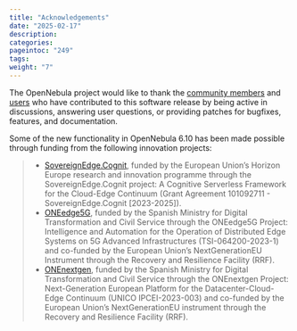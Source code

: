 ```yaml
---
title: "Acknowledgements"
date: "2025-02-17"
description:
categories:
pageintoc: "249"
tags:
weight: "7"
---
```


<a id="acknowledgements"></a>

<!--# Acknowledgements -->

The OpenNebula project would like to thank the [community members](https://github.com/OpenNebula/one/graphs/contributors) and [users](http://opennebula.io/featuredusers/) who have contributed to this software release by being active in discussions, answering user questions, or providing patches for bugfixes, features, and documentation.

Some of the new functionality in OpenNebula 6.10 has been made possible through funding from the following innovation projects:

> * [SovereignEdge.Cognit](http://cognit.sovereignedge.eu), funded by the European Union’s Horizon Europe research and innovation programme through the SovereignEdge.Cognit project: A Cognitive Serverless Framework for the Cloud-Edge Continuum (Grant Agreement 101092711 - SovereignEdge.Cognit [2023-2025]).
> * [ONEedge5G](http://oneedge5g.eu), funded by the Spanish Ministry for Digital Transformation and Civil Service through the ONEedge5G Project: Intelligence and Automation for the Operation of Distributed Edge Systems on 5G Advanced Infrastructures (TSI-064200-2023-1) and co-funded by the European Union’s NextGenerationEU Instrument through the Recovery and Resilience Facility (RRF).
> * [ONEnextgen](http://onenextgen.eu), funded by the Spanish Ministry for Digital Transformation and Civil Service through the ONEnextgen Project: Next-Generation European Platform for the Datacenter-Cloud-Edge Continuum (UNICO IPCEI-2023-003) and co-funded by the European Union’s NextGenerationEU instrument through the Recovery and Resilience Facility (RRF).
